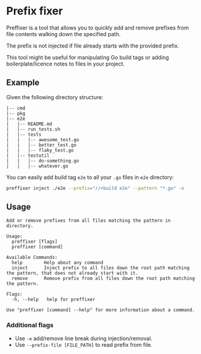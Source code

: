 # Prefix fixer

Preffixer is a tool that allows you to quickly add and remove prefixes from file contents walking down the specified path.

The prefix is not injected if file already starts with the provided prefix.

This tool might be useful for manipulating Go build tags or adding boilerplate/licence notes to files in your project.

## Example

Given the following directory structure:
```
|-- cmd
|-- pkg
|-- e2e
|   |-- README.md
|   |-- run_tests.sh
|   |-- tests
|   |   |-- awesome_test.go
|   |   |-- better_test.go
|   |   |-- flaky_test.go
|   |-- testutil
|   |   |-- do-something.go
|   |   |-- whatever.go
```
You can easily add build tag `e2e` to all your `.go` files in `e2e` directory:
```bash
preffixer inject ./e2e --prefix="//+build e2e" --pattern "*.go" -e
```

## Usage

```
Add or remove prefixes from all files matching the pattern in directory.

Usage:
  preffixer [flags]
  preffixer [command]

Available Commands:
  help        Help about any command
  inject      Inject prefix to all files down the root path matching the pattern, that does not already start with it.
  remove      Remove prefix from all files down the root path matching the pattern.

Flags:
  -h, --help   help for preffixer

Use "preffixer [command] --help" for more information about a command.
```

### Additional flags

- Use `-e` add/remove line break during injection/removal.
- Use `--prefix-file [FILE_PATH]` to read prefix from file.
